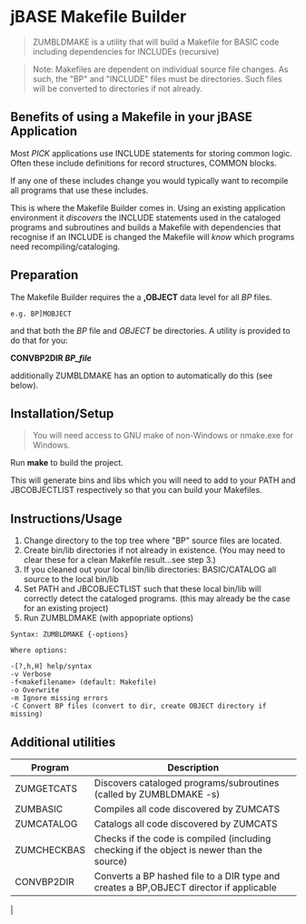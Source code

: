# jBASE Makefile Builder

> ZUMBLDMAKE is a utility that will build a Makefile
> for BASIC code including dependencies for INCLUDEs (recursive)

> Note: Makefiles are dependent on individual source file
> changes. As such, the "BP" and "INCLUDE" files must be
> directories. Such files will be converted to directories if
> not already.

## Benefits of using a Makefile in your jBASE Application
Most *PICK* applications use INCLUDE statements for storing common logic. 
Often these include definitions for record structures, COMMON blocks.

If any one of these includes change you would typically want to recompile all programs that use these includes.

This is where the Makefile Builder comes in. Using an existing application environment it *discovers* the INCLUDE statements used in the cataloged programs and subroutines and builds a Makefile with dependencies that recognise if an INCLUDE is changed the Makefile will *know* which programs need recompiling/cataloging.

## Preparation
The Makefile Builder requires the a **,OBJECT** data level for all *BP* files.
```
e.g. BP]MOBJECT
```
and that both the *BP* file and *OBJECT* be directories.
A utility is provided to do that for you:

**CONVBP2DIR *BP_file***

additionally ZUMBLDMAKE has an option to automatically do this (see below).

## Installation/Setup
>You will need access to GNU make of non-Windows or nmake.exe for Windows.

Run **make** to build the project.

This will generate bins and libs which you will need to add to your
PATH and JBCOBJECTLIST respectively so that you can build your Makefiles.

## Instructions/Usage

1. Change directory to the top tree where "BP" source files are located.
2. Create bin/lib directories if not already in existence.
(You may need to clear these for a clean Makefile result...see step 3.)
3. If you cleaned out your local bin/lib directories: BASIC/CATALOG all source to the local bin/lib
4. Set PATH and JBCOBJECTLIST such that these local bin/lib will
correctly detect the cataloged programs. (this may already be the case for an existing project)
5. Run ZUMBLDMAKE (with appopriate options)

```
Syntax: ZUMBLDMAKE {-options}

Where options:

-[?,h,H] help/syntax
-v Verbose
-f<makefilename> (default: Makefile)
-o Overwrite
-m Ignore missing errors
-C Convert BP files (convert to dir, create OBJECT directory if missing)
```

## Additional utilities
| Program | Description |
|---------|-------------|
| ZUMGETCATS | Discovers cataloged programs/subroutines (called by ZUMBLDMAKE -s) |
| ZUMBASIC | Compiles all code discovered by ZUMCATS |
| ZUMCATALOG | Catalogs all code discovered by ZUMCATS |
| ZUMCHECKBAS | Checks if the code is compiled (including checking if the object is newer than the source) |
| CONVBP2DIR | Converts a BP hashed file to a DIR type and creates a BP,OBJECT director if applicable |


|
